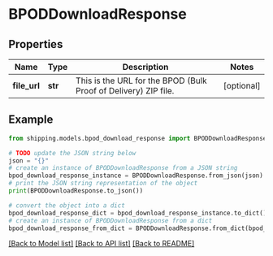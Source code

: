 # BPODDownloadResponse


## Properties

Name | Type | Description | Notes
------------ | ------------- | ------------- | -------------
**file_url** | **str** | This is the URL for the BPOD (Bulk Proof of Delivery) ZIP file. | [optional] 

## Example

```python
from shipping.models.bpod_download_response import BPODDownloadResponse

# TODO update the JSON string below
json = "{}"
# create an instance of BPODDownloadResponse from a JSON string
bpod_download_response_instance = BPODDownloadResponse.from_json(json)
# print the JSON string representation of the object
print(BPODDownloadResponse.to_json())

# convert the object into a dict
bpod_download_response_dict = bpod_download_response_instance.to_dict()
# create an instance of BPODDownloadResponse from a dict
bpod_download_response_from_dict = BPODDownloadResponse.from_dict(bpod_download_response_dict)
```
[[Back to Model list]](../README.md#documentation-for-models) [[Back to API list]](../README.md#documentation-for-api-endpoints) [[Back to README]](../README.md)


